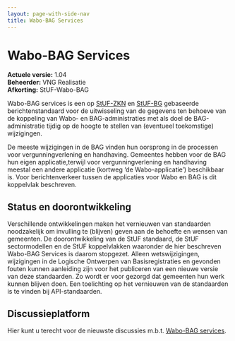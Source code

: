 ```yaml
---
layout: page-with-side-nav
title: Wabo-BAG Services
---
```

# Wabo-BAG Services

**Actuele versie:** 1.04<br/> 
**Beheerder:**  VNG Realisatie<br/>
**Afkorting:**  StUF-Wabo-BAG

Wabo-BAG services is een op [StUF-ZKN](https://vng-realisatie.github.io/StUF-ZKN/) en [StUF-BG](https://vng-realisatie.github.io/StUF-BG/) gebaseerde berichtenstandaard voor de uitwisseling van de gegevens ten behoeve van de koppeling van Wabo- en BAG-administraties met als doel de BAG-administratie tijdig op de hoogte te stellen van (eventueel toekomstige) wijzigingen.

De meeste wijzigingen in de BAG vinden hun oorsprong in de processen voor vergunningverlening en handhaving. Gemeentes hebben voor de BAG hun eigen applicatie,terwijl voor vergunningverlening en handhaving meestal een andere applicatie (kortweg ‘de Wabo-applicatie’) beschikbaar is. Voor berichtenverkeer tussen de applicaties voor Wabo en BAG is dit koppelvlak beschreven.

## Status en doorontwikkeling
Verschillende ontwikkelingen maken het vernieuwen van standaarden noodzakelijk om invulling te (blijven) geven aan de behoefte en wensen van gemeenten. De doorontwikkeling van de StUF standaard, de StUF sectormodellen en de StUF koppelvlakken waaronder de hier beschreven Wabo-BAG Services is daarom stopgezet. Alleen wetswijzigingen, wijzigingen in de Logische Ontwerpen van Basisregistraties en gevonden fouten kunnen aanleiding zijn voor het publiceren van een nieuwe versie van deze standaarden. Zo wordt er voor gezorgd dat gemeenten hun werk kunnen blijven doen. Een toelichting op het vernieuwen van de standaarden is te vinden bij API-standaarden.

## Discussieplatform

Hier kunt u terecht voor de nieuwste discussies m.b.t.  [Wabo-BAG services](https://github.com/VNG-Realisatie/StUF-Standaarden/labels/Koppelvlak%20-%20Wabo-BAG).
